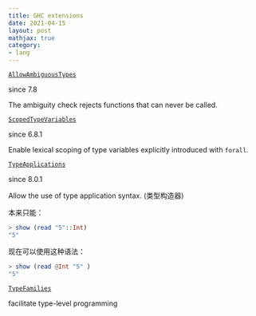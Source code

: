 ```yaml
---
title: GHC extensions
date: 2021-04-15
layout: post
mathjax: true
category:
- lang
---
```

[`AllowAmbiguousTypes`](https://downloads.haskell.org/~ghc/8.10.4/docs/html/users_guide/glasgow_exts.html#extension-AllowAmbiguousTypes)

since 7.8

The ambiguity check rejects functions that can never be called.

[`ScopedTypeVariables`](https://downloads.haskell.org/~ghc/8.10.4/docs/html/users_guide/glasgow_exts.html#extension-ScopedTypeVariables)

since 6.8.1

Enable lexical scoping of type variables explicitly introduced with `forall`.

[`TypeApplications`](https://downloads.haskell.org/~ghc/8.10.4/docs/html/users_guide/glasgow_exts.html#extension-TypeApplications)

since 8.0.1

Allow the use of type application syntax. (类型构造器)

本来只能：

````haskell
> show (read "5"::Int)
"5"
````

现在可以使用这种语法：

````haskell
> show (read @Int "5" )
"5"
````

[`TypeFamilies`](https://downloads.haskell.org/~ghc/8.10.4/docs/html/users_guide/glasgow_exts.html#extension-TypeFamilies)

facilitate type-level programming